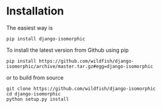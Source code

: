 # Installation

The easiest way is 

    pip install django-isomorphic


To install the latest version from Github using pip

    pip install https://github.com/wildfish/django-isomorphic/archive/master.tar.gz#egg=django-isomorphic


or to build from source

    git clone https://github.com/wildfish/django-isomorphic
    cd django-isomorphic
    python setup.py install
